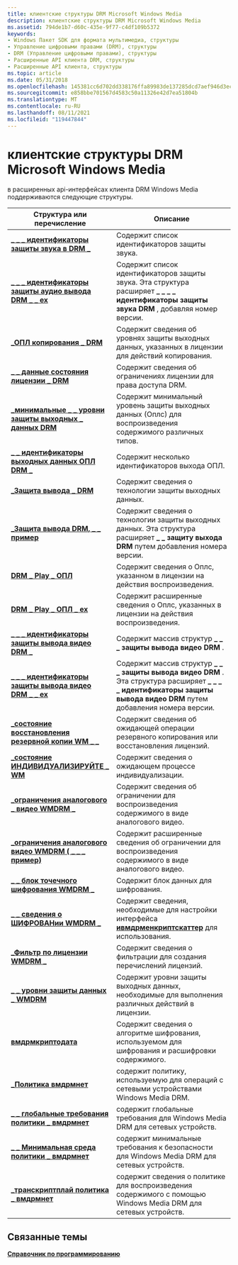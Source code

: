 ```yaml
---
title: клиентские структуры DRM Microsoft Windows Media
description: клиентские структуры DRM Microsoft Windows Media
ms.assetid: 794de1b7-d60c-435e-9f77-c4df109b5372
keywords:
- Windows Пакет SDK для формата мультимедиа, структуры
- Управление цифровыми правами (DRM), структуры
- DRM (Управление цифровыми правами), структуры
- Расширенные API клиента DRM, структуры
- Расширенные API клиента, структуры
ms.topic: article
ms.date: 05/31/2018
ms.openlocfilehash: 145381cc6d702dd338176ffa89983de137285dcd7aef946d3ece956eb450880c
ms.sourcegitcommit: e858bbe701567d4583c50a11326e42d7ea51804b
ms.translationtype: MT
ms.contentlocale: ru-RU
ms.lasthandoff: 08/11/2021
ms.locfileid: "119447844"
---
```

# <a name="microsoft-windows-media-drm-client-structures"></a>клиентские структуры DRM Microsoft Windows Media

в расширенных api-интерфейсах клиента DRM Windows Media поддерживаются следующие структуры.



| Структура или перечисление                                                                    | Описание                                                                                                                                                 |
|---------------------------------------------------------------------------------------------|-------------------------------------------------------------------------------------------------------------------------------------------------------------|
| [**\_ \_ \_ идентификаторы защиты звука в DRM \_**](drm-audio-output-protection-ids.md)              | Содержит список идентификаторов защиты звука.                                                                                                     |
| [**\_ \_ \_ идентификаторы защиты аудио вывода DRM \_ \_ ex**](drm-audio-output-protection-ids-ex.md)       | Содержит список идентификаторов защиты звука. Эта структура расширяет **\_ \_ \_ \_ идентификаторы защиты звука DRM** , добавляя номер версии.          |
| [**\_ОПЛ копирования \_ DRM**](drmdrm-copy-opl.md)                                                   | Содержит сведения об уровнях защиты выходных данных, указанных в лицензии для действий копирования.                                                               |
| [**\_ \_ данные состояния лицензии \_ DRM**](drmdrm-license-state-data.md)                              | Содержит сведения об ограничениях лицензии для права доступа DRM.                                                                                        |
| [**\_минимальные \_ \_ уровни защиты выходных \_ данных DRM**](drmdrm-minimum-output-protection-levels.md) | Содержит минимальный уровень защиты выходных данных (Оплс) для воспроизведения содержимого различных типов.                                                                 |
| [**\_ \_ идентификаторы выходных данных ОПЛ DRM \_**](drmdrm-opl-output-ids.md)                                      | Содержит несколько идентификаторов выхода ОПЛ.                                                                                                                   |
| [**\_Защита вывода \_ DRM**](drm-output-protection.md)                                    | Содержит сведения о технологии защиты выходных данных.                                                                                                    |
| [**\_Защита вывода DRM, \_ \_ пример**](drm-output-protection-ex.md)                             | Содержит сведения о технологии защиты выходных данных. Эта структура расширяет **\_ \_ защиту выхода DRM** путем добавления номера версии.                     |
| [**DRM \_ Play \_ ОПЛ**](drmdrm-play-opl.md)                                                   | Содержит сведения о Оплс, указанном в лицензии на действия воспроизведения.                                                                                   |
| [**DRM \_ Play \_ ОПЛ \_ ex**](drm-play-opl-ex.md)                                               | Содержит расширенные сведения о Оплс, указанных в лицензии на действия воспроизведения.                                                                          |
| [**\_ \_ \_ идентификаторы защиты вывода видео DRM \_**](drmdrm-video-output-protection-ids.md)           | Содержит массив структур **\_ \_ \_ защиты вывода видео DRM** .                                                                                            |
| [**\_ \_ \_ идентификаторы защиты вывода видео DRM \_ \_ ex**](drm-video-output-protection-ids-ex.md)       | Содержит массив структур **\_ \_ \_ защиты вывода видео DRM** . Эта структура расширяет **\_ \_ \_ \_ идентификаторы защиты вывода видео DRM** путем добавления номера версии. |
| [**\_состояние восстановления резервной копии WM \_ \_**](wm-backup-restore-status.md)                             | Содержит сведения об ожидающей операции резервного копирования или восстановления лицензий.                                                                                      |
| [**\_состояние ИНДИВИДУАЛИЗИРУЙТЕ \_ WM**](drmwm-individualize-status.md)                             | Содержит сведения о ожидающем процессе индивидуализации.                                                                                                |
| [**\_ограничения аналогового \_ видео WMDRM \_**](wmdrm-analog-video-restrictions.md)               | Содержит сведения об ограничении для воспроизведения содержимого в виде аналогового видео.                                                                             |
| [**\_ограничения аналогового видео WMDRM ( \_ \_ \_ пример)**](wmdrm-analog-video-restrictions-ex.md)        | Содержит расширенные сведения об ограничении для воспроизведения содержимого в виде аналогового видео.                                                                    |
| [**\_ \_ блок точечного шифрования WMDRM \_**](wmdrm-encrypt-scatter-block.md)                       | Содержит блок данных для шифрования.                                                                                                                   |
| [**\_ \_ сведения о ШИФРОВАНии WMDRM \_**](wmdrm-encrypt-scatter-info.md)                         | Содержит сведения, необходимые для настройки интерфейса [**ивмдрменкриптскаттер**](iwmdrmencryptscatter.md) для использования.                                        |
| [**\_Фильтр по лицензии WMDRM \_**](wmdrm-license-filter.md)                                      | Содержит сведения о фильтрации для создания перечислений лицензий.                                                                                           |
| [**\_ \_ уровни защиты данных \_ WMDRM**](wmdrm-output-protection-levels.md)                 | Содержит уровни защиты выходных данных, необходимые для выполнения различных действий в лицензии.                                                                    |
| [**вмдрмкриптодата**](wmdrmcryptodata.md)                                                  | Содержит сведения о алгоритме шифрования, используемом для шифрования и расшифровки содержимого.                                                                 |
| [**\_Политика вмдрмнет**](wmdrmnet-policy.md)                                                 | содержит политику, используемую для операций с сетевыми устройствами Windows Media DRM.                                                                        |
| [**\_ \_ глобальные требования политики \_ вмдрмнет**](wmdrmnet-policy-global-requirements.md)       | содержит глобальные требования для Windows Media DRM для сетевых устройств.                                                                                        |
| [**\_ \_ Минимальная среда политики \_ вмдрмнет**](wmdrmnet-policy-minimum-environment.md)       | содержит минимальные требования к безопасности для Windows Media DRM для сетевых устройств.                                                                       |
| [**\_транскриптплай политика \_ вмдрмнет**](wmdrmnet-policy-transcryptplay.md)                  | содержит сведения о политике для воспроизведения содержимого с помощью Windows Media DRM для сетевых устройств.                                                               |



 

## <a name="related-topics"></a>Связанные темы

<dl> <dt>

[**Справочник по программированию**](drm-programming-reference.md)
</dt> </dl>

 

 




